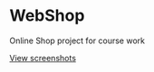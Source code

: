 # WebShop
Online Shop project for course work

[View screenshots](https://github.com/4kix/WebShop/tree/master/screenshots)
